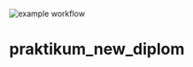 ![example workflow](https://github.com/marblelsp/foodgram/actions/workflows/foodgram_workflow.yaml/badge.svg) 
# praktikum_new_diplom

